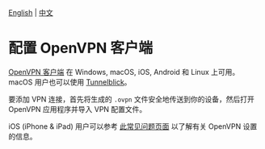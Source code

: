 [English](clients.md) | [中文](clients-zh.md)

# 配置 OpenVPN 客户端

[OpenVPN 客户端](https://openvpn.net/vpn-client/) 在 Windows, macOS, iOS, Android 和 Linux 上可用。macOS 用户也可以使用 [Tunnelblick](https://tunnelblick.net)。

要添加 VPN 连接，首先将生成的 `.ovpn` 文件安全地传送到你的设备，然后打开 OpenVPN 应用程序并导入 VPN 配置文件。

iOS (iPhone & iPad) 用户可以参考 [此常见问题页面](https://openvpn.net/faq/what-is-the-meaning-of-the-various-openvpn-settings-in-the-ios-settings-app/) 以了解有关 OpenVPN 设置的信息。
